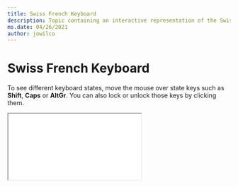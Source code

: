 ```yaml
--- 
title: Swiss French Keyboard 
description: Topic containing an interactive representation of the Swiss French Keyboard 
ms.date: 04/26/2021 
author: jowilco 
--- 
```

 
# Swiss French Keyboard 
 
To see different keyboard states, move the mouse over state keys such as **Shift**, **Caps** or **AltGr**. You can also lock or unlock those keys by clicking them. 
 
<iframe src="kbdsf_2.html"></iframe> 
